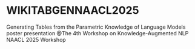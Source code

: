 # WIKITABGENNAACL2025
Generating Tables from the Parametric Knowledge of Language Models poster presentation @The 4th Workshop on Knowledge-Augmented NLP  NAACL 2025 Workshop
